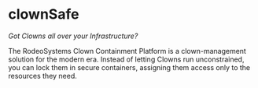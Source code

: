 # clownSafe
*Got Clowns all over your Infrastructure?*

The RodeoSystems Clown Containment Platform is a clown-management solution for
the modern era. Instead of letting Clowns run unconstrained, you can lock them
in secure containers, assigning them access only to the resources they need.
